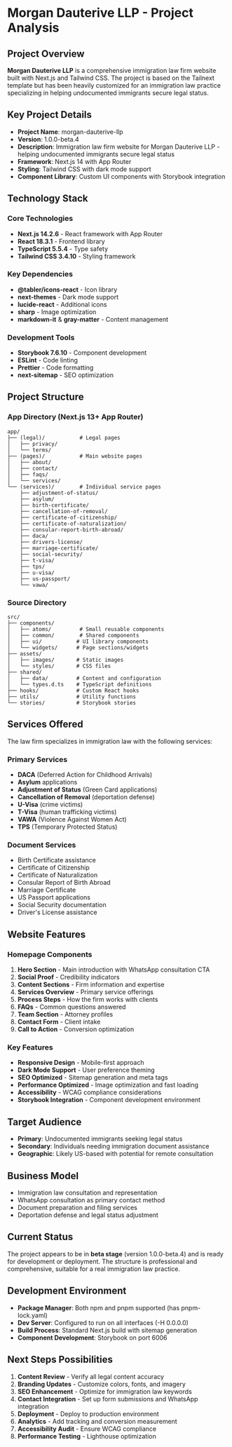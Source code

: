 # Morgan Dauterive LLP - Project Analysis

## Project Overview

**Morgan Dauterive LLP** is a comprehensive immigration law firm website built with Next.js and Tailwind CSS. The project is based on the Tailnext template but has been heavily customized for an immigration law practice specializing in helping undocumented immigrants secure legal status.

## Key Project Details

- **Project Name**: morgan-dauterive-llp
- **Version**: 1.0.0-beta.4
- **Description**: Immigration law firm website for Morgan Dauterive LLP - helping undocumented immigrants secure legal status
- **Framework**: Next.js 14 with App Router
- **Styling**: Tailwind CSS with dark mode support
- **Component Library**: Custom UI components with Storybook integration

## Technology Stack

### Core Technologies
- **Next.js 14.2.6** - React framework with App Router
- **React 18.3.1** - Frontend library
- **TypeScript 5.5.4** - Type safety
- **Tailwind CSS 3.4.10** - Styling framework

### Key Dependencies
- **@tabler/icons-react** - Icon library
- **next-themes** - Dark mode support
- **lucide-react** - Additional icons
- **sharp** - Image optimization
- **markdown-it** & **gray-matter** - Content management

### Development Tools
- **Storybook 7.6.10** - Component development
- **ESLint** - Code linting
- **Prettier** - Code formatting
- **next-sitemap** - SEO optimization

## Project Structure

### App Directory (Next.js 13+ App Router)
```
app/
├── (legal)/           # Legal pages
│   ├── privacy/
│   └── terms/
├── (pages)/           # Main website pages
│   ├── about/
│   ├── contact/
│   ├── faqs/
│   └── services/
└── (services)/        # Individual service pages
    ├── adjustment-of-status/
    ├── asylum/
    ├── birth-certificate/
    ├── cancellation-of-removal/
    ├── certificate-of-citizenship/
    ├── certificate-of-naturalization/
    ├── consular-report-birth-abroad/
    ├── daca/
    ├── drivers-license/
    ├── marriage-certificate/
    ├── social-security/
    ├── t-visa/
    ├── tps/
    ├── u-visa/
    ├── us-passport/
    └── vawa/
```

### Source Directory
```
src/
├── components/
│   ├── atoms/         # Small reusable components
│   ├── common/        # Shared components
│   ├── ui/           # UI library components
│   └── widgets/      # Page sections/widgets
├── assets/
│   ├── images/       # Static images
│   └── styles/       # CSS files
├── shared/
│   ├── data/         # Content and configuration
│   └── types.d.ts    # TypeScript definitions
├── hooks/            # Custom React hooks
├── utils/            # Utility functions
└── stories/          # Storybook stories
```

## Services Offered

The law firm specializes in immigration law with the following services:

### Primary Services
- **DACA** (Deferred Action for Childhood Arrivals)
- **Asylum** applications
- **Adjustment of Status** (Green Card applications)
- **Cancellation of Removal** (deportation defense)
- **U-Visa** (crime victims)
- **T-Visa** (human trafficking victims)
- **VAWA** (Violence Against Women Act)
- **TPS** (Temporary Protected Status)

### Document Services
- Birth Certificate assistance
- Certificate of Citizenship
- Certificate of Naturalization
- Consular Report of Birth Abroad
- Marriage Certificate
- US Passport applications
- Social Security documentation
- Driver's License assistance

## Website Features

### Homepage Components
1. **Hero Section** - Main introduction with WhatsApp consultation CTA
2. **Social Proof** - Credibility indicators
3. **Content Sections** - Firm information and expertise
4. **Services Overview** - Primary service offerings
5. **Process Steps** - How the firm works with clients
6. **FAQs** - Common questions answered
7. **Team Section** - Attorney profiles
8. **Contact Form** - Client intake
9. **Call to Action** - Conversion optimization

### Key Features
- **Responsive Design** - Mobile-first approach
- **Dark Mode Support** - User preference theming
- **SEO Optimized** - Sitemap generation and meta tags
- **Performance Optimized** - Image optimization and fast loading
- **Accessibility** - WCAG compliance considerations
- **Storybook Integration** - Component development environment

## Target Audience

- **Primary**: Undocumented immigrants seeking legal status
- **Secondary**: Individuals needing immigration document assistance
- **Geographic**: Likely US-based with potential for remote consultation

## Business Model

- Immigration law consultation and representation
- WhatsApp consultation as primary contact method
- Document preparation and filing services
- Deportation defense and legal status adjustment

## Current Status

The project appears to be in **beta stage** (version 1.0.0-beta.4) and is ready for development or deployment. The structure is professional and comprehensive, suitable for a real immigration law practice.

## Development Environment

- **Package Manager**: Both npm and pnpm supported (has pnpm-lock.yaml)
- **Dev Server**: Configured to run on all interfaces (-H 0.0.0.0)
- **Build Process**: Standard Next.js build with sitemap generation
- **Component Development**: Storybook on port 6006

## Next Steps Possibilities

1. **Content Review** - Verify all legal content accuracy
2. **Branding Updates** - Customize colors, fonts, and imagery
3. **SEO Enhancement** - Optimize for immigration law keywords
4. **Contact Integration** - Set up form submissions and WhatsApp integration
5. **Deployment** - Deploy to production environment
6. **Analytics** - Add tracking and conversion measurement
7. **Accessibility Audit** - Ensure WCAG compliance
8. **Performance Testing** - Lighthouse optimization
